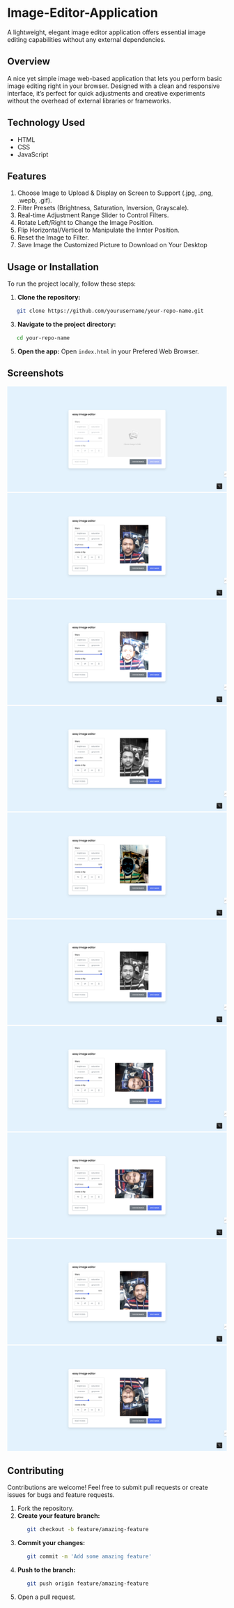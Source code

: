 # Image-Editor-Application
A lightweight, elegant image editor application offers essential image editing capabilities without any external dependencies.
## Overview
A nice yet simple image web-based application that lets you perform basic image editing right in your browser. Designed with a clean and responsive interface, it’s perfect for quick adjustments and creative experiments without the overhead of external libraries or frameworks.
## Technology Used
- HTML
- CSS
- JavaScript
## Features
1. Choose Image to Upload & Display on Screen to Support (.jpg, .png, .wepb, .gif).
2. Filter Presets (Brightness, Saturation, Inversion, Grayscale).
3. Real-time Adjustment Range Slider to Control Filters.
4. Rotate Left/Right to Change the Image Position.
5. Flip Horizontal/Verticel to Manipulate the Innter Position.
6. Reset the Image to Filter.
7. Save Image the Customized Picture to Download on Your Desktop
## Usage or Installation
To run the project locally, follow these steps:
1. **Clone the repository:**
```bash
   git clone https://github.com/yourusername/your-repo-name.git
```
3. **Navigate to the project directory:**
```bash
   cd your-repo-name
```
5. **Open the app:** Open ```index.html``` in your Prefered Web Browser.
## Screenshots
![screenshot-1](screenshot-1.png)
![screenshot-1](screenshot-2.png)
![screenshot-1](screenshot-3.png)
![screenshot-1](screenshot-4.png)
![screenshot-1](screenshot-5.png)
![screenshot-1](screenshot-6.png)
![screenshot-1](screenshot-7.png)
![screenshot-1](screenshot-8.png)
![screenshot-1](screenshot-9.png)
![screenshot-1](screenshot-10.png)
## Contributing
Contributions are welcome! Feel free to submit pull requests or create issues for bugs and feature requests.
1. Fork the repository.
2. **Create your feature branch:**
   ```bash
      git checkout -b feature/amazing-feature
   ```
3. **Commit your changes:**
   ```bash
      git commit -m 'Add some amazing feature'
   ```
4. **Push to the branch:**
   ```bash
      git push origin feature/amazing-feature
   ```
5. Open a pull request.

